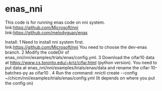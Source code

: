 # enas_nni
This code is for running enas code on nni system.
link:https://github.com/Microsoft/nni
link:https://github.com/melodyguan/enas

Install:
  1 Need to install nni system first.
  link:https://github.com/Microsoft/nni You need to choose the dev-enas branch.
  2 Modify the codeDir of  enas_nni/nni/examples/trials/enas/config.yml.
  3 Download the cifar10 data at https://www.cs.toronto.edu/~kriz/cifar.html (python version). You need to put data at  enas_nni/nni/examples/trials/enas/data and rename the cifar-10-batches-py as cifar10 . 
  4 Run the command: nnictl create --config ~/chicm/nni/examples/trials/enas/config.yml (It depends on where you put the config on)

  
